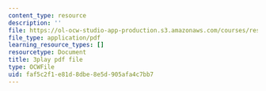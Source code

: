 ```yaml
---
content_type: resource
description: ''
file: https://ol-ocw-studio-app-production.s3.amazonaws.com/courses/res-ll-005-mathematics-of-big-data-and-machine-learning-january-iap-2020/faf5c2f1e81d8dbe8e5d905afa4c7bb7_mbr667kATEg.pdf
file_type: application/pdf
learning_resource_types: []
resourcetype: Document
title: 3play pdf file
type: OCWFile
uid: faf5c2f1-e81d-8dbe-8e5d-905afa4c7bb7
---
```

